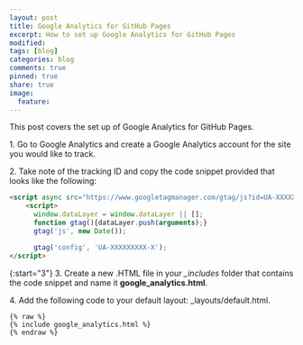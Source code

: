 ```yaml
---
layout: post
title: Google Analytics for GitHub Pages
excerpt: How to set up Google Analytics for GitHub Pages
modified:
tags: [blog]
categories: blog
comments: true
pinned: true
share: true
image:
  feature:
---
```


This post covers the set up of Google Analytics for GitHub Pages.

1\. Go to Google Analytics and create a Google Analytics account for the site you would like to track.

2\. Take note of the tracking ID and copy the code snippet provided that looks like the following:

```html
<script async src="https://www.googletagmanager.com/gtag/js?id=UA-XXXXXXXXX-X"></script>
    <script>
      window.dataLayer = window.dataLayer || [];
      function gtag(){dataLayer.push(arguments);}
      gtag('js', new Date());

      gtag('config', 'UA-XXXXXXXXX-X');
</script>
```
{:start="3"}
3\. Create a new .HTML file in your *_includes* folder that contains the code snippet and name it **google_analytics.html**.

4\. Add the following code to your default layout: _layouts/default.html.

```
{% raw %}
{% include google_analytics.html %}
{% endraw %}
```